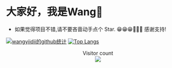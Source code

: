
# 大家好，我是Wang👋

- 如果觉得项目不错,请不要吝啬动手点个 Star. 😁😁😁🎉🎉🎉 感谢支持!

[![wangyiidii的github统计](https://github-readme-stats.anuraghazra1.vercel.app/api?username=wangyiidii&show_icons=true&title_color=fff&icon_color=79ff97&text_color=9f9f9f&bg_color=151515)](https://github.com/wangyiidii)
[![Top Langs](https://github-readme-stats.vercel.app/api/top-langs/?username=wangyiidii&layout=compact&theme=radical)](https://github.com/wangyiidii)
<p align="center"> 
  Visitor count<br>
  <img src="https://profile-counter.glitch.me/wangyiidii/count.svg" />
</p>
